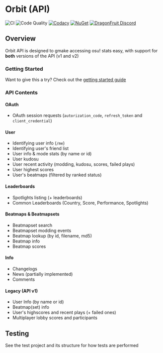 # Orbit (API)
![CI](https://github.com/dragonfruitnetwork/Orbit-API/workflows/Publish/badge.svg)
![Code Quality](https://github.com/dragonfruitnetwork/Orbit-API/workflows/Code%20Quality/badge.svg)
[![Codacy](https://api.codacy.com/project/badge/Grade/d4cc27241ce741a482169f3efaa018af)](https://www.codacy.com/gh/dragonfruitnetwork/orbit-api)
[![NuGet](https://img.shields.io/nuget/v/DragonFruit.Orbit.API.svg?style=popout)](https://www.nuget.org/packages/DragonFruit.Orbit.API/)
[![DragonFruit Discord](https://img.shields.io/discord/482528405292843018?label=Discord&style=popout)](https://discord.gg/VA26u5Z)

## Overview
Orbit API is designed to gmake accessing osu! stats easy, with support for **both** versions of the API (v1 and v2)

### Getting Started
Want to give this a try? Check out the [getting started guide](https://github.com/dragonfruitnetwork/Orbit-API/blob/master/getting-started.md)

### API Contents

#### OAuth
- OAuth session requests (`autorization_code`, `refresh_token` and `client_credential`)

#### User
- Identifying user info (`/me`)
- Identifying user's friend list
- User info & mode stats (by name or id)
- User kudosu
- User recent activity (modding, kudosu, scores, failed plays)
- User highest scores
- User's beatmaps (filtered by ranked status)

#### Leaderboards
- Spotlights listing (+ leaderboards)
- Common Leaderboards (Country, Score, Performance, Spotlights)

#### Beatmaps & Beatmapsets
- Beatmapset search
- Beatmapset modding events
- Beatmap lookup (by id, filename, md5)
- Beatmap info
- Beatmap scores

#### Info
- Changelogs
- News (partially implemented)
- Comments

#### Legacy (API v1)
- User Info (by name or id)
- Beatmap(set) info
- User's highscores and recent plays (+ failed ones)
- Multiplayer lobby scores and participants

## Testing

See the test project and its structure for how tests are performed
